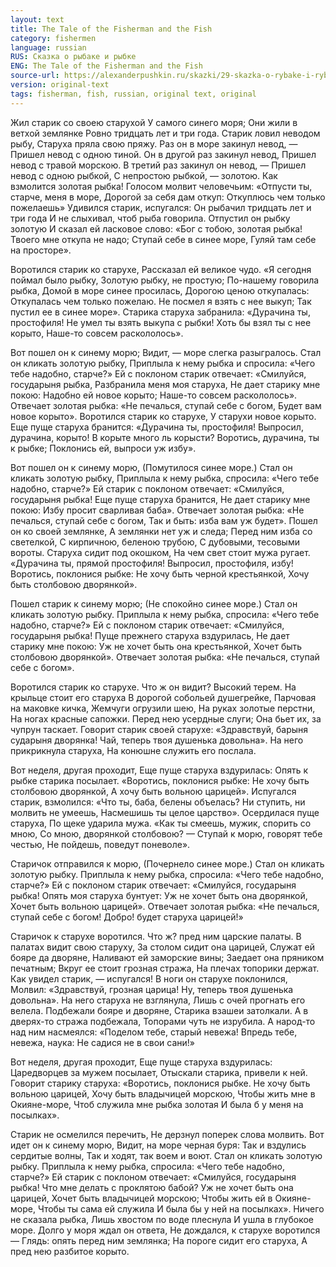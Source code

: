 ```yaml
---
layout: text
title: The Tale of the Fisherman and the Fish
category: fishermen
language: russian
RUS: Сказка о рыбаке и рыбке
ENG: The Tale of the Fisherman and the Fish
source-url: https://alexanderpushkin.ru/skazki/29-skazka-o-rybake-i-rybke-1833.html
version: original-text
tags: fisherman, fish, russian, original text, original
---
```


Жил старик со своею старухой
У самого синего моря;
Они жили в ветхой землянке
Ровно тридцать лет и три года.
Старик ловил неводом рыбу,
Старуха пряла свою пряжу.
Раз он в море закинул невод, —
Пришел невод с одною тиной.
Он в другой раз закинул невод,
Пришел невод с травой морскою.
В третий раз закинул он невод, —
Пришел невод с одною рыбкой,
С непростою рыбкой, — золотою.
Как взмолится золотая рыбка!
Голосом молвит человечьим:
«Отпусти ты, старче, меня в море,
Дорогой за себя дам откуп:
Откуплюсь чем только пожелаешь»
Удивился старик, испугался:
Он рыбачил тридцать лет и три года
И не слыхивал, чтоб рыба говорила.
Отпустил он рыбку золотую
И сказал ей ласковое слово:
«Бог с тобою, золотая рыбка!
Твоего мне откупа не надо;
Ступай себе в синее море,
Гуляй там себе на просторе».

Воротился старик ко старухе,
Рассказал ей великое чудо.
«Я сегодня поймал было рыбку,
Золотую рыбку, не простую;
По-нашему говорила рыбка,
Домой в море синее просилась,
Дорогою ценою откупалась:
Откупалась чем только пожелаю.
Не посмел я взять с нее выкуп;
Так пустил ее в синее море».
Старика старуха забранила:
«Дурачина ты, простофиля!
Не умел ты взять выкупа с рыбки!
Хоть бы взял ты с нее корыто,
Наше-то совсем раскололось».

Вот пошел он к синему морю;
Видит, — море слегка разыгралось.
Стал он кликать золотую рыбку,
Приплыла к нему рыбка и спросила:
«Чего тебе надобно, старче?»
Ей с поклоном старик отвечает:
«Смилуйся, государыня рыбка,
Разбранила меня моя старуха,
Не дает старику мне покою:
Надобно ей новое корыто;
Наше-то совсем раскололось».
Отвечает золотая рыбка:
«Не печалься, ступай себе с богом,
Будет вам новое корыто».
Воротился старик ко старухе,
У старухи новое корыто.
Еще пуще старуха бранится:
«Дурачина ты, простофиля!
Выпросил, дурачина, корыто!
В корыте много ль корысти?
Воротись, дурачина, ты к рыбке;
Поклонись ей, выпроси уж избу».

Вот пошел он к синему морю,
(Помутилося синее море.)
Стал он кликать золотую рыбку,
Приплыла к нему рыбка, спросила:
«Чего тебе надобно, старче?»
Ей старик с поклоном отвечает:
«Смилуйся, государыня рыбка!
Еще пуще старуха бранится,
Не дает старику мне покою:
Избу просит сварливая баба».
Отвечает золотая рыбка:
«Не печалься, ступай себе с богом,
Так и быть: изба вам уж будет».
Пошел он ко своей землянке,
А землянки нет уж и следа;
Перед ним изба со светелкой,
С кирпичною, беленою трубою,
С дубовыми, тесовыми вороты.
Старуха сидит под окошком,
На чем свет стоит мужа ругает.
«Дурачина ты, прямой простофиля!
Выпросил, простофиля, избу!
Воротись, поклонися рыбке:
Не хочу быть черной крестьянкой,
Хочу быть столбовою дворянкой».

Пошел старик к синему морю;
(Не спокойно синее море.)
Стал он кликать золотую рыбку.
Приплыла к нему рыбка, спросила:
«Чего тебе надобно, старче?»
Ей с поклоном старик отвечает:
«Смилуйся, государыня рыбка!
Пуще прежнего старуха вздурилась,
Не дает старику мне покою:
Уж не хочет быть она крестьянкой,
Хочет быть столбовою дворянкой».
Отвечает золотая рыбка:
«Не печалься, ступай себе с богом».

Воротился старик ко старухе.
Что ж он видит? Высокий терем.
На крыльце стоит его старуха
В дорогой собольей душегрейке,
Парчовая на маковке кичка,
Жемчуги огрузили шею,
На руках золотые перстни,
На ногах красные сапожки.
Перед нею усердные слуги;
Она бьет их, за чупрун таскает.
Говорит старик своей старухе:
«Здравствуй, барыня сударыня дворянка!
Чай, теперь твоя душенька довольна».
На него прикрикнула старуха,
На конюшне служить его послала.

Вот неделя, другая проходит,
Еще пуще старуха вздурилась:
Опять к рыбке старика посылает.
«Воротись, поклонися рыбке:
Не хочу быть столбовою дворянкой,
А хочу быть вольною царицей».
Испугался старик, взмолился:
«Что ты, баба, белены объелась?
Ни ступить, ни молвить не умеешь,
Насмешишь ты целое царство».
Осердилася пуще старуха,
По щеке ударила мужа.
«Как ты смеешь, мужик, спорить со мною,
Со мною, дворянкой столбовою? —
Ступай к морю, говорят тебе честью,
Не пойдешь, поведут поневоле».

Старичок отправился к морю,
(Почернело синее море.)
Стал он кликать золотую рыбку.
Приплыла к нему рыбка, спросила:
«Чего тебе надобно, старче?»
Ей с поклоном старик отвечает:
«Смилуйся, государыня рыбка!
Опять моя старуха бунтует:
Уж не хочет быть она дворянкой,
Хочет быть вольною царицей».
Отвечает золотая рыбка:
«Не печалься, ступай себе с богом!
Добро! будет старуха царицей!»

Старичок к старухе воротился.
Что ж? пред ним царские палаты.
В палатах видит свою старуху,
За столом сидит она царицей,
Служат ей бояре да дворяне,
Наливают ей заморские вины;
Заедает она пряником печатным;
Вкруг ее стоит грозная стража,
На плечах топорики держат.
Как увидел старик, — испугался!
В ноги он старухе поклонился,
Молвил: «Здравствуй, грозная царица!
Ну, теперь твоя душенька довольна».
На него старуха не взглянула,
Лишь с очей прогнать его велела.
Подбежали бояре и дворяне,
Старика взашеи затолкали.
А в дверях-то стража подбежала,
Топорами чуть не изрубила.
А народ-то над ним насмеялся:
«Поделом тебе, старый невежа!
Впредь тебе, невежа, наука:
Не садися не в свои сани!»

Вот неделя, другая проходит,
Еще пуще старуха вздурилась:
Царедворцев за мужем посылает,
Отыскали старика, привели к ней.
Говорит старику старуха:
«Воротись, поклонися рыбке.
Не хочу быть вольною царицей,
Хочу быть владычицей морскою,
Чтобы жить мне в Окияне-море,
Чтоб служила мне рыбка золотая
И была б у меня на посылках».

Старик не осмелился перечить,
Не дерзнул поперек слова молвить.
Вот идет он к синему морю,
Видит, на море черная буря:
Так и вздулись сердитые волны,
Так и ходят, так воем и воют.
Стал он кликать золотую рыбку.
Приплыла к нему рыбка, спросила:
«Чего тебе надобно, старче?»
Ей старик с поклоном отвечает:
«Смилуйся, государыня рыбка!
Что мне делать с проклятою бабой?
Уж не хочет быть она царицей,
Хочет быть владычицей морскою;
Чтобы жить ей в Окияне-море,
Чтобы ты сама ей служила
И была бы у ней на посылках».
Ничего не сказала рыбка,
Лишь хвостом по воде плеснула
И ушла в глубокое море.
Долго у моря ждал он ответа,
Не дождался, к старухе воротился —
Глядь: опять перед ним землянка;
На пороге сидит его старуха,
А пред нею разбитое корыто.